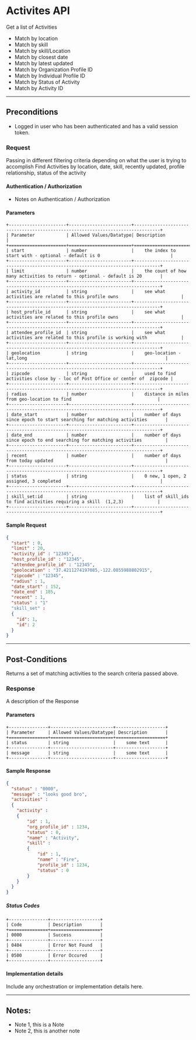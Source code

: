 # Activites API
Get a list of Activities
- Match by location
- Match by skill
- Match by skill/Location
- Match by closest date
- Match by latest updated
- Match by Organization Profile ID
- Match by Individual Profile ID
- Match by Status of Activity
- Match by Activity ID
---
## Preconditions
 - Logged in user who has been authenticated and has a valid session token.

### Request
Passing in different filtering criteria depending on what the user is trying to accomplish
Find Activities by location, date, skill, recently updated, profile relationship, status of the activity

#### Authentication / Authorization
 - Notes on Authentication / Authorization

#### Parameters

```eval_rst
+----------------------+------------------------+--------------------------------------------------------------------------------+
| Parameter            | Allowed Values/Datatype| Description                                                                    |
+======================+========================+================================================================================+
| start                | number                 |    the index to start with - optional - default is 0                           |
+----------------------+------------------------+--------------------------------------------------------------------------------+
| limit                | number                 |    the count of how many activities to return - optional - default is 20       |
+----------------------+------------------------+--------------------------------------------------------------------------------+
| activity_id          | string                 |    see what activities are related to this profile owns                        |
+----------------------+------------------------+--------------------------------------------------------------------------------+
| host_profile_id      | string                 |    see what activities are related to this profile owns                        |
+----------------------+------------------------+--------------------------------------------------------------------------------+
| attendee_profile_id  | string                 |    see what activities are related to this profile is working with             |
+----------------------+------------------------+--------------------------------------------------------------------------------+
| geolocation          | string                 |    geo-location - lat,long                                                     |
+----------------------+------------------------+--------------------------------------------------------------------------------+
| zipcode              | string                 |    used to find activities close by - loc of Post Office or center of  zipcode |
+----------------------+------------------------+--------------------------------------------------------------------------------+
| radius               | number                 |    distance in miles from geo-location to find                                 |
+----------------------+------------------------+--------------------------------------------------------------------------------+
| date_start           | number                 |    number of days since epoch to start searching for matching activities       |
+----------------------+------------------------+--------------------------------------------------------------------------------+
| date_end             | number                 |    number of days since epoch to end searching for matching activities         |
+----------------------+------------------------+--------------------------------------------------------------------------------+
| recent               | number                 |    number of days from today updated                                           |
+----------------------+------------------------+--------------------------------------------------------------------------------+
| status               | string                 |    0 new, 1 open, 2 assigned, 3 completed                                      |
+----------------------+------------------------+--------------------------------------------------------------------------------+
| skill_set:id         | string                 |    list of skill_ids to find acitvities requiring a skill  (1,2,3)             |
+----------------------+------------------------+--------------------------------------------------------------------------------+
```

#### Sample Request

```json
{
  "start" : 0,
  "limit" : 20,
  "activity_id" : "12345",
  "host_profile_id" : "12345",
  "attendee_profile_id" : "12345",
  "geolocation" : "37.4211274197085,-122.0855988802915",
  "zipcode" : "12345",
  "radius" : 1,
  "date_start" : 152,
  "date_end" : 185,
  "recent" : 1,
  "status" : "1"
  "skill_set" :
  {
  	"id": 1,
  	"id": 2
  }		
}
```

---
## Post-Conditions
Returns a set of matching activities to the search criteria passed above.

### Response

A description of the Response

#### Parameters

```eval_rst
+---------------+------------------------+-------------------+
| Parameter     | Allowed Values/Datatype| Description       |
+===============+========================+===================+
| status        | string                 |    some text      |
+---------------+------------------------+-------------------+
| message       | string                 |    some text      |
+---------------+------------------------+-------------------+

```

#### Sample Response

```json
{
  "status" : "0000",
  "message" : "looks good bro",
  "activities" : 
  {
  	"activity" : 
  	{
  		"id" : 1,
  		"org_profile_id" : 1234,
  		"status" : 0,
  		"name" : "Activity",
  		"skill" :
  		{ 
  			"id" : 1,
  			"name" : "Fire",
  			"profile_id" : 1234,
  			"status" : 0
  		}
  	}
  }
}
```
##### Status Codes

```eval_rst
+---------------+-------------------+
| Code          | Description       |
+===============+===================+
| 0000          | Success           |
+---------------+-------------------+
| 0404          | Error Not Found   |
+---------------+-------------------+
| 0500          | Error Occured     |
+---------------+-------------------+
```

#### Implementation details

Include any orchestration or implementation details here.

---
## Notes:
- Note 1, this is a Note
- Note 2, this is another note
